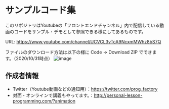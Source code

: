 # サンプルコード集

このリポジトリはYoutubeの「フロントエンドチャンネル」内で配信している動画のコードをサンプル・デモとして参照できる様にしてあるものです。

URL: https://www.youtube.com/channel/UCVCL3vTcA9NcxmMWhz8bS7Q

ファイルのダウンロード方法は以下の様に
Code → Download ZIP
でできます。（2020/10/31時点）
![image](https://user-images.githubusercontent.com/26203206/97776991-2d1cfa80-1bb0-11eb-8ee4-70fb2de802d5.jpg)

## 作成者情報
- Twitter（Youtube動画などの通知用）：https://twitter.com/prog_factory
- 対面・オンラインで講義もやってます。：http://personal-lesson-programming.com/?animation

